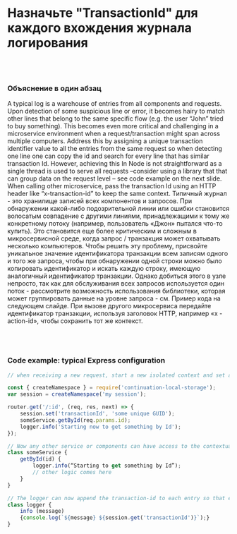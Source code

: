 # Назначьте "TransactionId" для каждого вхождения журнала логирования

<br/><br/>

### Объяснение в один абзац

A typical log is a warehouse of entries from all components and requests. Upon detection of some suspicious line or error, it becomes hairy to match other lines that belong to the same specific flow (e.g. the user “John” tried to buy something). This becomes even more critical and challenging in a microservice environment when a request/transaction might span across multiple computers. Address this by assigning a unique transaction identifier value to all the entries from the same request so when detecting one line one can copy the id and search for every line that has similar transaction Id. However, achieving this In Node is not straightforward as a single thread is used to serve all requests –consider using a library that that can group data on the request level – see code example on the next slide. When calling other microservice, pass the transaction Id using an HTTP header like “x-transaction-id” to keep the same context.
Типичный журнал - это хранилище записей всех компонентов и запросов. При обнаружении какой-либо подозрительной линии или ошибки становится волосатым совпадение с другими линиями, принадлежащими к тому же конкретному потоку (например, пользователь «Джон» пытался что-то купить). Это становится еще более критическим и сложным в микросервисной среде, когда запрос / транзакция может охватывать несколько компьютеров. Чтобы решить эту проблему, присвойте уникальное значение идентификатора транзакции всем записям одного и того же запроса, чтобы при обнаружении одной строки можно было копировать идентификатор и искать каждую строку, имеющую аналогичный идентификатор транзакции. Однако добиться этого в узле непросто, так как для обслуживания всех запросов используется один поток - рассмотрите возможность использования библиотеки, которая может группировать данные на уровне запроса - см. Пример кода на следующем слайде. При вызове другого микросервиса передайте идентификатор транзакции, используя заголовок HTTP, например «x -action-id», чтобы сохранить тот же контекст.

<br/><br/>

### Code example: typical Express configuration

```javascript
// when receiving a new request, start a new isolated context and set a transaction Id. The following example is using the npm library continuation-local-storage to isolate requests

const { createNamespace } = require('continuation-local-storage');
var session = createNamespace('my session');

router.get('/:id', (req, res, next) => {
    session.set('transactionId', 'some unique GUID');
    someService.getById(req.params.id);
    logger.info('Starting now to get something by Id');
});

// Now any other service or components can have access to the contextual, per-request, data
class someService {
    getById(id) {
        logger.info(“Starting to get something by Id”);
        // other logic comes here
    }
}

// The logger can now append the transaction-id to each entry so that entries from the same request will have the same value
class logger {
    info (message)
    {console.log(`${message} ${session.get('transactionId')}`);}
}
```
